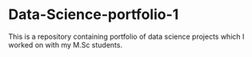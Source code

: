 # Data-Science-portfolio-1
This is a repository containing  portfolio of data science projects which I worked on with my M.Sc students.
